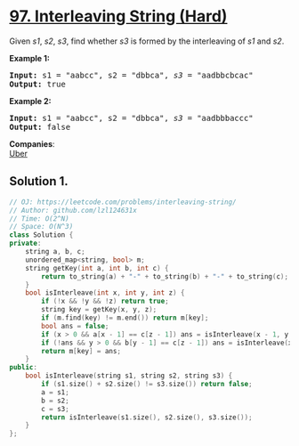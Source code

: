 # [97. Interleaving String (Hard)](https://leetcode.com/problems/interleaving-string/)

<p>Given <em>s1</em>, <em>s2</em>, <em>s3</em>, find whether <em>s3</em> is formed by the interleaving of <em>s1</em> and <em>s2</em>.</p>

<p><strong>Example 1:</strong></p>

<pre><strong>Input:</strong> s1 = "aabcc", s2 = "dbbca", <em>s3</em> = "aadbbcbcac"
<strong>Output:</strong> true
</pre>

<p><strong>Example 2:</strong></p>

<pre><strong>Input:</strong> s1 = "aabcc", s2 = "dbbca", <em>s3</em> = "aadbbbaccc"
<strong>Output:</strong> false
</pre>


**Companies**:  
[Uber](https://leetcode.com/company/uber)

## Solution 1.

```cpp
// OJ: https://leetcode.com/problems/interleaving-string/
// Author: github.com/lzl124631x
// Time: O(2^N)
// Space: O(N^3)
class Solution {
private:
    string a, b, c;
    unordered_map<string, bool> m;
    string getKey(int a, int b, int c) {
        return to_string(a) + "-" + to_string(b) + "-" + to_string(c);
    }
    bool isInterleave(int x, int y, int z) {
        if (!x && !y && !z) return true;
        string key = getKey(x, y, z);
        if (m.find(key) != m.end()) return m[key];
        bool ans = false;
        if (x > 0 && a[x - 1] == c[z - 1]) ans = isInterleave(x - 1, y, z - 1);
        if (!ans && y > 0 && b[y - 1] == c[z - 1]) ans = isInterleave(x, y - 1, z - 1);
        return m[key] = ans;
    }
public:
    bool isInterleave(string s1, string s2, string s3) {
        if (s1.size() + s2.size() != s3.size()) return false;
        a = s1;
        b = s2;
        c = s3;
        return isInterleave(s1.size(), s2.size(), s3.size());
    }
};
```